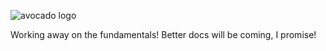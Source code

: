 ![avocado logo](https://raw.github.com/cha0s/avocado/master/logo.jpg)

Working away on the fundamentals! Better docs will be coming, I promise!
